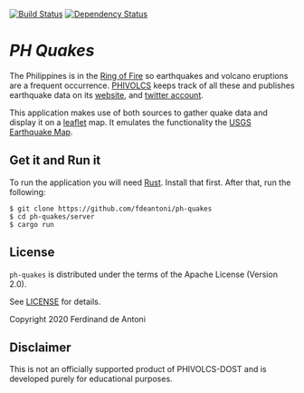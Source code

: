 [![Build Status](https://travis-ci.org/fdeantoni/ph-quakes.svg?branch=master)](https://travis-ci.org/fdeantoni/ph-quakes)
[![Dependency Status](https://deps.rs/repo/github/fdeantoni/ph-quakes/status.svg)](https://deps.rs/repo/github/fdeantoni/ph-quakes)

# *PH Quakes* #

The Philippines is in the [Ring of Fire](https://en.wikipedia.org/wiki/Ring_of_Fire) so earthquakes and
volcano eruptions are a frequent occurrence. [PHIVOLCS](https://en.wikipedia.org/wiki/Philippine_Institute_of_Volcanology_and_Seismology) keeps
track of all these and publishes earthquake data on its [website](https://www.phivolcs.dost.gov.ph/index.php/earthquake/earthquake-information3), 
and [twitter account](https://twitter.com/phivolcs_dost).

This application makes use of both sources to gather quake data and display it on a [leaflet](https://leafletjs.com/) 
map. It emulates the functionality the [USGS Earthquake Map](https://earthquake.usgs.gov/earthquakes/map//). 

## Get it and Run it ##

To run the application you will need [Rust](https://www.rust-lang.org/). Install that first. After that, run
the following:

    $ git clone https://github.com/fdeantoni/ph-quakes
    $ cd ph-quakes/server
    $ cargo run 

## License ##

`ph-quakes` is distributed under the terms of the Apache License (Version 2.0).

See [LICENSE](LICENSE) for details.

Copyright 2020 Ferdinand de Antoni

## Disclaimer ##

This is not an officially supported product of PHIVOLCS-DOST and is developed purely for educational purposes.